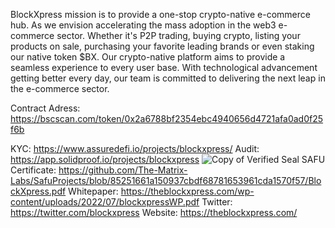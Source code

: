 
BlockXpress mission is to provide a one-stop crypto-native e-commerce hub. As we envision accelerating the mass adoption in the web3 e-commerce sector.  Whether it's P2P trading, buying crypto, listing your products on sale, purchasing your favorite leading brands or even staking our native token $BX. Our crypto-native platform aims to provide a seamless experience to every user base. With technological advancement getting better every day, our team is committed to delivering the next leap in the e-commerce sector.

Contract Adress: https://bscscan.com/token/0x2a6788bf2354ebc4940656d4721afa0ad0f25f6b

KYC: https://www.assuredefi.io/projects/blockxpress/
Audit: https://app.solidproof.io/projects/blockxpress
![Copy of Verified Seal](https://user-images.githubusercontent.com/109474535/180249378-2a57beb4-615e-41d9-a98d-645540263289.png)
SAFU Certificate: https://github.com/The-Matrix-Labs/SafuProjects/blob/85251661a150937cbdf68781653961cda1570f57/BlockXpress.pdf
Whitepaper: https://theblockxpress.com/wp-content/uploads/2022/07/blockxpressWP.pdf
Twitter: https://twitter.com/blockxpress
Website: https://theblockxpress.com/
